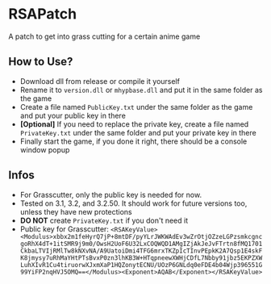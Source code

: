 
# RSAPatch
A patch to get into grass cutting for a certain anime game
## How to Use?

 - Download dll from release or compile it yourself
 - Rename it to `version.dll` or `mhypbase.dll` and put it in the same folder as the game
 - Create a file named `PublicKey.txt` under the same folder as the game and put your public key in there
 - **[Optional]** If you need to replace the private key, create a file named `PrivateKey.txt` under the same folder and put your private key in there
 - Finally start the game, if you done it right, there should be a console window popup
## Infos
 - For Grasscutter, only the public key is needed for now.
 - Tested on 3.1, 3.2, and 3.2.50. It should work for future versions too, unless they have new protections
 - **DO NOT** create `PrivateKey.txt` if you don't need it
 - Public key for Grasscutter: `<RSAKeyValue><Modulus>xbbx2m1feHyrQ7jP+8mtDF/pyYLrJWKWAdEv3wZrOtjOZzeLGPzsmkcgncgoRhX4dT+1itSMR9j9m0/OwsH2UoF6U32LxCOQWQD1AMgIZjAkJeJvFTrtn8fMQ1701CkbaLTVIjRMlTw8kNXvNA/A9UatoiDmi4TFG6mrxTKZpIcTInvPEpkK2A7Qsp1E4skFK8jmysy7uRhMaYHtPTsBvxP0zn3lhKB3W+HTqpneewXWHjCDfL7Nbby91jbz5EKPZXWLuhXIvR1Cu4tiruorwXJxmXaP1HQZonytECNU/UOzP6GNLdq0eFDE4b04Wjp396551G99YiFP2nqHVJ5OMQ==</Modulus><Exponent>AQAB</Exponent></RSAKeyValue>`
